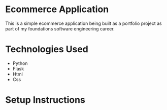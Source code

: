 # Ecommerce Application
This is a simple ecommerce application being built as a portfolio project as
part of my foundations software engineering career.

# Technologies Used
* Python
* Flask
* Html
* Css

# Setup Instructions
